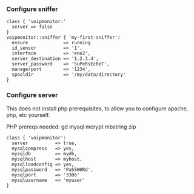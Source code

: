 ### Configure sniffer
``` puppet
class { 'voipmonitor:'
  server => false
}
voipmonitor::sniffer { 'my-first-sniffer':
  ensure             => running
  id_sensor          => '1',
  interface          => 'eno2',
  server_destination => '1.2.3.4',
  server_password    => 'SuPeRsEcReT',
  managerport        => '1234',
  spooldir           => '/my/data/directory'
}
```

### Configure server
This does not install php prerequisites, to allow you to configure apache, php,
etc yourself.

PHP prereqs needed:
gd
mysql
mcrypt
mbstring
zip

``` puppet
class { 'voipmonitor':
  server          => true,
  mysqlcompress   => yes,
  mysqldb         => mydb,
  mysqlhost       => myhost,
  mysqlloadconfig => yes,
  mysqlpassword   => 'PaSSW0Rd',
  mysqlport       => '3306'
  mysqlusername   => 'myuser'
}
```
